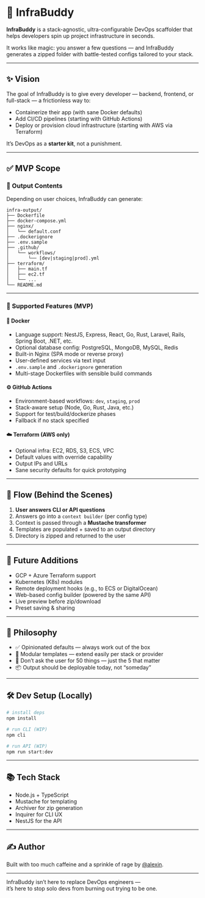 # 🧞 InfraBuddy

**InfraBuddy** is a stack-agnostic, ultra-configurable DevOps scaffolder that helps developers spin up project infrastructure in seconds.

It works like magic: you answer a few questions — and InfraBuddy generates a zipped folder with battle-tested configs tailored to your stack.

---

## ✨ Vision

The goal of InfraBuddy is to give every developer — backend, frontend, or full-stack — a frictionless way to:

- Containerize their app (with sane Docker defaults)
- Add CI/CD pipelines (starting with GitHub Actions)
- Deploy or provision cloud infrastructure (starting with AWS via Terraform)

It’s DevOps as a **starter kit**, not a punishment.

---

## ✅ MVP Scope

### 📁 Output Contents

Depending on user choices, InfraBuddy can generate:

```text
infra-output/
├── Dockerfile
├── docker-compose.yml
├── nginx/
│   └── default.conf
├── .dockerignore
├── .env.sample
├── .github/
│   └── workflows/
│       └── [dev|staging|prod].yml
├── terraform/
│   ├── main.tf
│   ├── ec2.tf
│   └── ...
└── README.md
```

---

### 💬 Supported Features (MVP)

#### 🔧 Docker

- Language support: NestJS, Express, React, Go, Rust, Laravel, Rails, Spring Boot, .NET, etc.
- Optional database config: PostgreSQL, MongoDB, MySQL, Redis
- Built-in Nginx (SPA mode or reverse proxy)
- User-defined services via text input
- `.env.sample` and `.dockerignore` generation
- Multi-stage Dockerfiles with sensible build commands

#### ⚙️ GitHub Actions

- Environment-based workflows: `dev`, `staging`, `prod`
- Stack-aware setup (Node, Go, Rust, Java, etc.)
- Support for test/build/dockerize phases
- Fallback if no stack specified

#### ☁️ Terraform (AWS only)

- Optional infra: EC2, RDS, S3, ECS, VPC
- Default values with override capability
- Output IPs and URLs
- Sane security defaults for quick prototyping

---

## 🔁 Flow (Behind the Scenes)

1. **User answers CLI or API questions**
2. Answers go into a `context builder` (per config type)
3. Context is passed through a **Mustache transformer**
4. Templates are populated + saved to an output directory
5. Directory is zipped and returned to the user

---

## 🔮 Future Additions

- GCP + Azure Terraform support
- Kubernetes (K8s) modules
- Remote deployment hooks (e.g., to ECS or DigitalOcean)
- Web-based config builder (powered by the same API)
- Live preview before zip/download
- Preset saving & sharing

---

## 🧠 Philosophy

- ✅ Opinionated defaults — always work out of the box
- 🧱 Modular templates — extend easily per stack or provider
- 🧘 Don’t ask the user for 50 things — just the 5 that matter
- 📦 Output should be deployable today, not “someday”

---

## 🛠 Dev Setup (Locally)

```bash
# install deps
npm install

# run CLI (WIP)
npm cli

# run API (WIP)
npm run start:dev
```

---

## 📚 Tech Stack

- Node.js + TypeScript
- Mustache for templating
- Archiver for zip generation
- Inquirer for CLI UX
- NestJS for the API

---

## ✍️ Author

Built with too much caffeine and a sprinkle of rage by [@alexin](https://github.com/alexindevs).

---

InfraBuddy isn’t here to replace DevOps engineers —  
it’s here to stop solo devs from burning out trying to be one.
